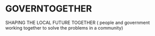 # GOVERNTOGETHER
SHAPING THE LOCAL FUTURE TOGETHER ( people and government working together to solve the problems in a community)
